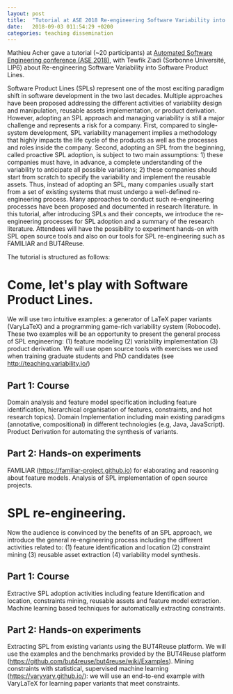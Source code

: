 ```yaml
---
layout: post
title:  "Tutorial at ASE 2018 Re-engineering Software Variability into Software Product Lines"
date:   2018-09-03 011:54:29 +0200
categories: teaching dissemination 
---
```


Mathieu Acher gave a tutorial (~20 participants) at [Automated Software Engineering conference (ASE 2018)](http://www.ase2018.com/?p=tutorials#spl), with Tewfik Ziadi (Sorbonne Université, LIP6)
about Re-engineering Software Variability into Software Product Lines. 

Software Product Lines (SPLs) represent one of the most exciting paradigm shift in software development in the two last decades. Multiple approaches have been proposed addressing the different activities of variability design and manipulation, reusable assets implementation, or product derivation.
However, adopting an SPL approach and managing variability is still a major challenge and represents a risk for a company. First, compared to single-system development, SPL variability management implies a methodology that highly impacts the life cycle of the products as well as the processes and roles inside the company. Second, adopting an SPL from the beginning, called proactive SPL adoption, is subject to two main assumptions: 1) these companies must have, in advance, a complete understanding of the variability to anticipate all possible variations; 2) these companies should start from scratch to specify the variability and implement the reusable assets. Thus, instead of adopting an SPL, many companies usually start from a set of existing systems that must undergo a well-defined re-engineering process. Many approaches to conduct such re-engineering processes have been proposed and documented in research literature.
In this tutorial, after introducing SPLs and their concepts, we introduce the re-engineering processes for SPL adoption and a summary of the research literature. Attendees will have the possibility to experiment hands-on with SPL open source tools and also on our tools for SPL re-engineering such as FAMILIAR and BUT4Reuse.

The tutorial is structured as follows:

# Come, let's play with Software Product Lines. 

We will use two intuitive examples: a generator of LaTeX paper variants (VaryLaTeX) and a programming game-rich variability system (Robocode). These two examples will be an opportunity to present the general process of SPL engineering: (1) feature modeling (2) variability implementation (3) product derivation. We will use open source tools with exercises we used when training graduate students and PhD candidates (see http://teaching.variability.io/)

## Part 1: Course
Domain analysis and feature model specification including feature identification, hierarchical organisation of features, constraints, and hot research topics).
Domain Implementation including main existing paradigms (annotative, compositional) in different technologies (e.g, Java, JavaScript).
Product Derivation for automating the synthesis of variants.
## Part 2: Hands-on experiments
FAMILIAR (https://familiar-project.github.io) for elaborating and reasoning about feature models.
Analysis of SPL implementation of open source projects.

# SPL re-engineering. 

Now the audience is convinced by the benefits of an SPL approach, we introduce the general re-engineering process including the different activities related to: (1) feature identification and location (2) constraint mining (3) reusable asset extraction (4) variability model synthesis.

## Part 1: Course
Extractive SPL adoption activities including feature Identification and location, constraints mining, reusable assets and feature model extraction.
Machine learning based techniques for automatically extracting constraints.

## Part 2: Hands-on experiments
Extracting SPL from existing variants using the BUT4Reuse platform. We will use the examples and the benchmarks provided by the BUT4Reuse platform (https://github.com/but4reuse/but4reuse/wiki/Examples).
Mining constraints with statistical, supervised machine learning (https://varyvary.github.io/): we will use an end-to-end example with VaryLaTeX for learning paper variants that meet constraints.
